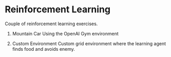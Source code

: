 # Reinforcement Learning

Couple of reinforcement learning exercises.

1. Mountain Car
Using the OpenAI Gym environment

2. Custom Environment
Custom grid environment where the learning agent finds food and avoids enemy.
